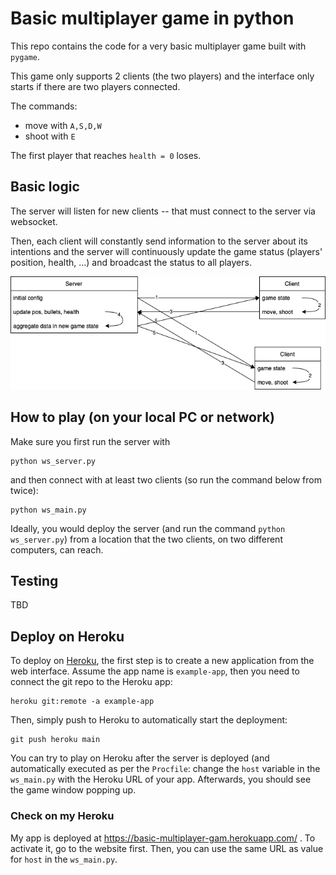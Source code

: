 # Basic multiplayer game in python

This repo contains the code for a very basic multiplayer game built with `pygame`.

This game only supports 2 clients (the two players) and the interface only starts if there are two players connected.

The commands:
 - move with `A,S,D,W`
 - shoot with `E`

The first player that reaches `health = 0` loses.
 
## Basic logic
 
The server will listen for new clients -- that must connect to the server via websocket.
 
Then, each client will constantly send information to the server about its intentions and the server will continuously update the game status (players' position, health, ...) and broadcast the status to all players.

![plot](./images/dataflow.png)
## How to play (on your local PC or network)

Make sure you first run the server with

```
python ws_server.py
```

and then connect with at least two clients (so run the command below from twice):

```
python ws_main.py
```

Ideally, you would deploy the server (and run the command `python ws_server.py`) from a location that the two clients, on two different computers, can reach.

## Testing

TBD

## Deploy on Heroku

To deploy on [Heroku](https://devcenter.heroku.com/articles/git), the first step is to create a new application from the web interface. Assume the app name is `example-app`, then you need to connect the git repo to the Heroku app:

```
heroku git:remote -a example-app
```

Then, simply push to Heroku to automatically start the deployment:

```
git push heroku main
```

You can try to play on Heroku after the server is deployed (and automatically executed as per the `Procfile`: change the `host` variable in the `ws_main.py` with the Heroku URL of your app. Afterwards, you should see the game window popping up.

### Check on my Heroku

My app is deployed at https://basic-multiplayer-gam.herokuapp.com/ . To activate it, go to the website first. Then, you can use the same URL as value for `host` in the `ws_main.py`.

